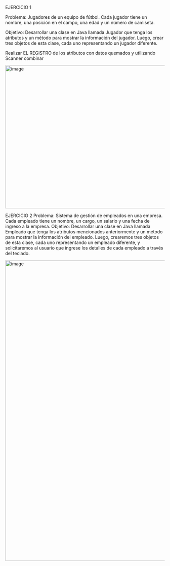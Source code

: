EJERCICIO 1

Problema: Jugadores de un equipo de fútbol. Cada jugador tiene un nombre, una posición en el campo, una edad y un número de camiseta.

Objetivo: Desarrollar una clase en Java llamada Jugador que tenga los atributos y un método para mostrar la información del jugador. Luego, crear tres objetos de esta clase, cada uno representando un jugador diferente.

Realizar EL REGISTRO de los atributos con datos quemados y utilizando Scanner combinar

<img width="1013" height="451" alt="image" src="https://github.com/user-attachments/assets/8bfee366-bc35-4b9b-9463-02fcab87845e" />

EJERCICIO 2
Problema: Sistema de gestión de empleados en una empresa. Cada empleado tiene un nombre, un cargo, un salario y una fecha de ingreso a la empresa.
Objetivo: Desarrollar una clase en Java llamada Empleado que tenga los atributos mencionados anteriormente y un método para mostrar la información del empleado. Luego, crearemos tres objetos de esta clase, cada uno representando un empleado diferente, y solicitaremos al usuario que ingrese los detalles de cada empleado a través del teclado.


<img width="1013" height="948" alt="image" src="https://github.com/user-attachments/assets/3e45cb3e-522e-4350-bd54-4240dfb675a8" />


